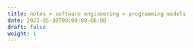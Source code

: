 ```yaml
---
title: notes > software engineering > programming models
date: 2023-05-30T00:00:00-06:00
draft: false
weight: 1
---
```

